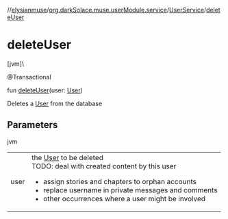 //[elysianmuse](../../../index.md)/[org.darkSolace.muse.userModule.service](../index.md)/[UserService](index.md)/[deleteUser](delete-user.md)

# deleteUser

[jvm]\

@Transactional

fun [deleteUser](delete-user.md)(user: [User](../../org.darkSolace.muse.userModule.model/-user/index.md))

Deletes a [User](../../org.darkSolace.muse.userModule.model/-user/index.md) from the database

## Parameters

jvm

| | |
|---|---|
| user | the [User](../../org.darkSolace.muse.userModule.model/-user/index.md) to be deleted<br>TODO: deal with created content by this user<br><ul><li>assign stories and chapters to orphan accounts</li><li>replace username in private messages and comments</li><li>other occurrences where a user might be involved</li></ul> |
